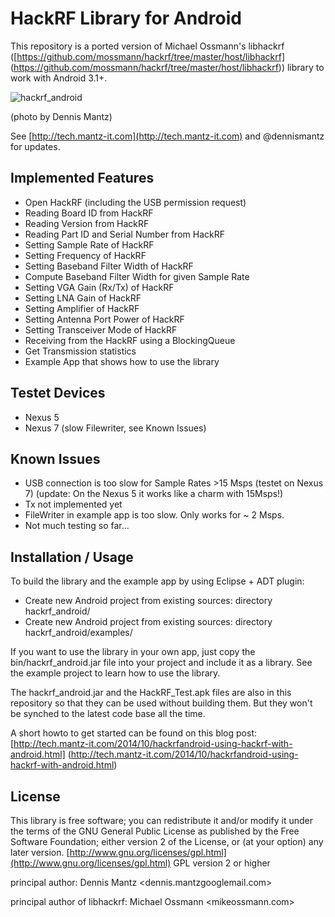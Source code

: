 HackRF Library for Android
==========================

This repository is a ported version of Michael Ossmann's libhackrf
([https://github.com/mossmann/hackrf/tree/master/host/libhackrf]
(https://github.com/mossmann/hackrf/tree/master/host/libhackrf))
library to work with Android 3.1+.



![hackrf_android](https://pbs.twimg.com/media/BzHt03EIIAEXTvN.jpg:large)

(photo by Dennis Mantz)

See [http://tech.mantz-it.com](http://tech.mantz-it.com) and @dennismantz for updates.


Implemented Features
--------------------
* Open HackRF (including the USB permission request)
* Reading Board ID from HackRF
* Reading Version from HackRF
* Reading Part ID and Serial Number from HackRF
* Setting Sample Rate of HackRF
* Setting Frequency of HackRF
* Setting Baseband Filter Width of HackRF
* Compute Baseband Filter Width for given Sample Rate
* Setting VGA Gain (Rx/Tx) of HackRF
* Setting LNA Gain of HackRF
* Setting Amplifier of HackRF
* Setting Antenna Port Power of HackRF
* Setting Transceiver Mode of HackRF
* Receiving from the HackRF using a BlockingQueue
* Get Transmission statistics
* Example App that shows how to use the library


Testet Devices
--------------
* Nexus 5
* Nexus 7 (slow Filewriter, see Known Issues)


Known Issues
------------
* USB connection is too slow for Sample Rates >15 Msps (testet on Nexus 7)
  (update: On the Nexus 5 it works like a charm with 15Msps!)
* Tx not implemented yet
* FileWriter in example app is too slow. Only works for ~ 2 Msps.
* Not much testing so far...


Installation / Usage
--------------------
To build the library and the example app by using Eclipse + ADT plugin:
* Create new Android project from existing sources: directory hackrf_android/
* Create new Android project from existing sources: directory hackrf_android/examples/

If you want to use the library in your own app, just copy the bin/hackrf_android.jar
file into your project and include it as a library. See the example project to
learn how to use the library.

The hackrf_android.jar and the HackRF_Test.apk files are also in this repository
so that they can be used without building them. But they won't be synched to the
latest code base all the time.

A short howto to get started can be found on this blog post:
[http://tech.mantz-it.com/2014/10/hackrfandroid-using-hackrf-with-android.html]
(http://tech.mantz-it.com/2014/10/hackrfandroid-using-hackrf-with-android.html)


License
-------
This library is free software; you can redistribute it and/or
modify it under the terms of the GNU General Public
License as published by the Free Software Foundation; either
version 2 of the License, or (at your option) any later version.
[http://www.gnu.org/licenses/gpl.html](http://www.gnu.org/licenses/gpl.html) GPL version 2 or higher

principal author: Dennis Mantz <dennis.mantzgooglemail.com>

principal author of libhackrf: Michael Ossmann <mikeossmann.com>
